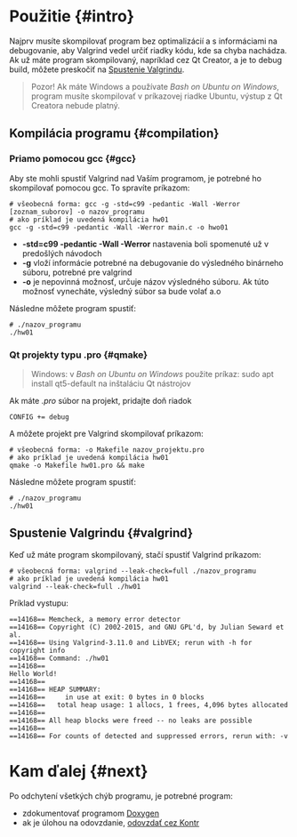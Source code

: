 # Použitie {#intro}

Najprv musíte skompilovať program bez optimalizácií a s informáciami na debugovanie, aby Valgrind vedel určiť riadky kódu, kde sa chyba nachádza. Ak už máte program skompilovaný, napríklad cez Qt Creator, a je to debug build, môžete preskočiť na [Spustenie Valgrindu]().

> Pozor! Ak máte Windows a používate *Bash on Ubuntu on Windows*, program musíte skompilovať v príkazovej riadke Ubuntu, výstup z Qt Creatora nebude platný.

## Kompilácia programu {#compilation}

### Priamo pomocou gcc {#gcc}

Aby ste mohli spustiť Valgrind nad Vaším programom, je potrebné ho skompilovať pomocou gcc. To spravíte príkazom:
```
# všeobecná forma: gcc -g -std=c99 -pedantic -Wall -Werror [zoznam_suborov] -o nazov_programu 
# ako príklad je uvedená kompilácia hw01
gcc -g -std=c99 -pedantic -Wall -Werror main.c -o hwo01
```
- **-std=c99 -pedantic -Wall -Werror** nastavenia boli spomenuté už v predošlých návodoch
- **-g** vloží informácie potrebné na debugovanie do výsledného binárneho súboru, potrebné pre valgrind
- **-o** je nepovinná možnosť, určuje názov výsledného súboru. Ak túto možnosť vynecháte, výsledný súbor sa bude volať a.o

Následne môžete program spustiť:
```
# ./nazov_programu
./hw01
```

### Qt projekty typu .pro {#qmake}

> Windows: v *Bash on Ubuntu on Windows* použite príkaz: sudo apt install qt5-default
> na inštaláciu Qt nástrojov


Ak máte *.pro* súbor na projekt, pridajte doň riadok
```
CONFIG += debug
```

A môžete projekt pre Valgrind skompilovať príkazom:
```
# všeobecná forma: -o Makefile nazov_projektu.pro
# ako príklad je uvedená kompilácia hw01
qmake -o Makefile hw01.pro && make
```

Následne môžete program spustiť:
```
# ./nazov_programu
./hw01
```

## Spustenie Valgrindu {#valgrind}
 
Keď už máte program skompilovaný, stačí spustiť Valgrind príkazom:
```
# všeobecná forma: valgrind --leak-check=full ./nazov_programu
# ako príklad je uvedená kompilácia hw01
valgrind --leak-check=full ./hw01
```

Príklad vystupu:
```
==14168== Memcheck, a memory error detector
==14168== Copyright (C) 2002-2015, and GNU GPL'd, by Julian Seward et al.
==14168== Using Valgrind-3.11.0 and LibVEX; rerun with -h for copyright info
==14168== Command: ./hw01
==14168==
Hello World!
==14168==
==14168== HEAP SUMMARY:
==14168==     in use at exit: 0 bytes in 0 blocks
==14168==   total heap usage: 1 allocs, 1 frees, 4,096 bytes allocated
==14168==
==14168== All heap blocks were freed -- no leaks are possible
==14168==
==14168== For counts of detected and suppressed errors, rerun with: -v
```

# Kam ďalej {#next}

Po odchytení všetkých chýb programu, je potrebné program:
- zdokumentovať programom [Doxygen](../doxygen/README.md)
- ak je úlohou na odovzdanie, [odovzdať cez Kontr](../ssh/README.md)